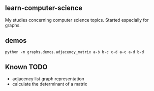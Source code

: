 ## learn-computer-science

My studies concerning computer science topics. Started especially for graphs.


## demos

`python -m graphs.demos.adjacency_matrix a-b b-c c-d a-c a-d b-d`


## Known TODO

* adjacency list graph representation
* calculate the determinant of a matrix
